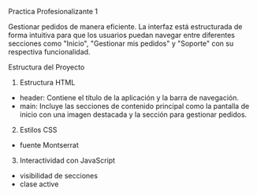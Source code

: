 Practica Profesionalizante 1

Gestionar pedidos de manera eficiente. La interfaz está estructurada de forma intuitiva para que los usuarios puedan navegar entre diferentes secciones como "Inicio", "Gestionar mis pedidos" y "Soporte" con su respectiva funcionalidad.

Estructura del Proyecto

1. Estructura HTML
+ header: Contiene el título de la aplicación y la barra de navegación.
+ main: Incluye las secciones de contenido principal como la pantalla de inicio con una imagen destacada y la sección para gestionar pedidos.

2. Estilos CSS
+ fuente Montserrat 

3. Interactividad con JavaScript
+ visibilidad de secciones
+ clase active